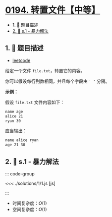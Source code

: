 # [0194. 转置文件【中等】](https://github.com/tnotesjs/TNotes.leetcode/tree/main/notes/0194.%20%E8%BD%AC%E7%BD%AE%E6%96%87%E4%BB%B6%E3%80%90%E4%B8%AD%E7%AD%89%E3%80%91)

<!-- region:toc -->

- [1. 📝 题目描述](#1--题目描述)
- [2. 🎯 s.1 - 暴力解法](#2--s1---暴力解法)

<!-- endregion:toc -->

## 1. 📝 题目描述

- [leetcode](https://leetcode.cn/problems/transpose-file/)

给定一个文件 `file.txt`，转置它的内容。

你可以假设每行列数相同，并且每个字段由 `' '` 分隔。

**示例：**

假设 `file.txt` 文件内容如下：

```txt
name age
alice 21
ryan 30
```

应当输出：

```txt
name alice ryan
age 21 30
```

## 2. 🎯 s.1 - 暴力解法

::: code-group

<<< ./solutions/1/1.js [js]

:::

- 时间复杂度：$O(1)$
- 空间复杂度：$O(1)$
